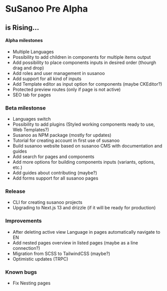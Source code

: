 # SuSanoo Pre Alpha

## is Rising...

#### Alpha milestones

-   Multiple Languages
-   Possibility to add children in components for multiple items output
-   Add possibility to place components inputs in desired order (thourgh drag and drop)
-   Add roles and user management in susanoo
-   Add support for all kind of inputs
-   Add Template editor as input option for components (maybe CKEditor?)
-   Protected preview routes (only if page is not active)
-   SEO tab for pages

### Beta milestonse

-   Languages switch
-   Possibility to add plugins (Styled working components ready to use, Web Templates?)
-   Susanoo as NPM package (mostly for updates)
-   Tutorial for creating account in first use of susanoo
-   Build susanoo website based on susanoo CMS with documentation and guides
-   Add search for pages and components
-   Add more options for building components inputs (variants, options, etc.)
-   Add guides about contributing (maybe?)
-   Add forms support for all susanoo pages

### Release

-   CLI for creating susanoo projects
-   Upgrading to Next.js 13 and drizzle (if it will be ready for production)

### Improvements

-   After deleting active view Language in pages automatically navigate to EN
-   Add nested pages overview in listed pages (maybe as a line connection?)
-   Migration from SCSS to TailwindCSS (maybe?)
-   Optimistic updates (TRPC)

### Known bugs

-   Fix Nesting pages
